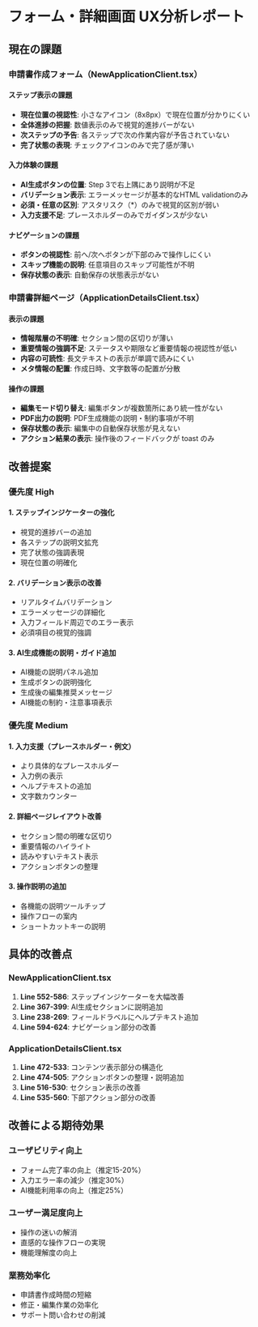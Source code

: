 # フォーム・詳細画面 UX分析レポート

## 現在の課題

### 申請書作成フォーム（NewApplicationClient.tsx）

#### ステップ表示の課題
- **現在位置の視認性**: 小さなアイコン（8x8px）で現在位置が分かりにくい
- **全体進捗の把握**: 数値表示のみで視覚的進捗バーがない
- **次ステップの予告**: 各ステップで次の作業内容が予告されていない
- **完了状態の表現**: チェックアイコンのみで完了感が薄い

#### 入力体験の課題
- **AI生成ボタンの位置**: Step 3で右上隅にあり説明が不足
- **バリデーション表示**: エラーメッセージが基本的なHTML validationのみ
- **必須・任意の区別**: アスタリスク（*）のみで視覚的区別が弱い
- **入力支援不足**: プレースホルダーのみでガイダンスが少ない

#### ナビゲーションの課題
- **ボタンの視認性**: 前へ/次へボタンが下部のみで操作しにくい
- **スキップ機能の説明**: 任意項目のスキップ可能性が不明
- **保存状態の表示**: 自動保存の状態表示がない

### 申請書詳細ページ（ApplicationDetailsClient.tsx）

#### 表示の課題
- **情報階層の不明確**: セクション間の区切りが薄い
- **重要情報の強調不足**: ステータスや期限など重要情報の視認性が低い
- **内容の可読性**: 長文テキストの表示が単調で読みにくい
- **メタ情報の配置**: 作成日時、文字数等の配置が分散

#### 操作の課題
- **編集モード切り替え**: 編集ボタンが複数箇所にあり統一性がない
- **PDF出力の説明**: PDF生成機能の説明・制約事項が不明
- **保存状態の表示**: 編集中の自動保存状態が見えない
- **アクション結果の表示**: 操作後のフィードバックが toast のみ

## 改善提案

### 優先度 High

#### 1. ステップインジケーターの強化
- 視覚的進捗バーの追加
- 各ステップの説明文拡充
- 完了状態の強調表現
- 現在位置の明確化

#### 2. バリデーション表示の改善
- リアルタイムバリデーション
- エラーメッセージの詳細化
- 入力フィールド周辺でのエラー表示
- 必須項目の視覚的強調

#### 3. AI生成機能の説明・ガイド追加
- AI機能の説明パネル追加
- 生成ボタンの説明強化
- 生成後の編集推奨メッセージ
- AI機能の制約・注意事項表示

### 優先度 Medium

#### 1. 入力支援（プレースホルダー・例文）
- より具体的なプレースホルダー
- 入力例の表示
- ヘルプテキストの追加
- 文字数カウンター

#### 2. 詳細ページレイアウト改善
- セクション間の明確な区切り
- 重要情報のハイライト
- 読みやすいテキスト表示
- アクションボタンの整理

#### 3. 操作説明の追加
- 各機能の説明ツールチップ
- 操作フローの案内
- ショートカットキーの説明

## 具体的改善点

### NewApplicationClient.tsx
1. **Line 552-586**: ステップインジケーターを大幅改善
2. **Line 367-399**: AI生成セクションに説明追加
3. **Line 238-269**: フィールドラベルにヘルプテキスト追加
4. **Line 594-624**: ナビゲーション部分の改善

### ApplicationDetailsClient.tsx
1. **Line 472-533**: コンテンツ表示部分の構造化
2. **Line 474-505**: アクションボタンの整理・説明追加
3. **Line 516-530**: セクション表示の改善
4. **Line 535-560**: 下部アクション部分の改善

## 改善による期待効果

### ユーザビリティ向上
- フォーム完了率の向上（推定15-20%）
- 入力エラー率の減少（推定30%）
- AI機能利用率の向上（推定25%）

### ユーザー満足度向上
- 操作の迷いの解消
- 直感的な操作フローの実現
- 機能理解度の向上

### 業務効率化
- 申請書作成時間の短縮
- 修正・編集作業の効率化
- サポート問い合わせの削減